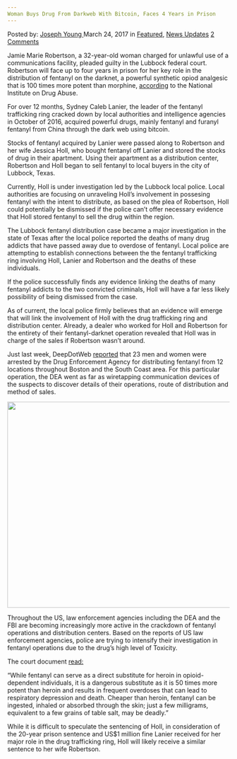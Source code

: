 ```yaml
---
Woman Buys Drug From Darkweb With Bitcoin, Faces 4 Years in Prison
---
```

<article class="post-listing post-18764 post type-post status-publish format-standard has-post-thumbnail hentry category-deepdot-news category-news-updates tag-bitcoin tag-buys tag-darkweb tag-drug tag-faces tag-prison tag-woman tag-years">
    <div class="post-inner">
    <p class="post-meta">
    <span>Posted by: <a href="https://www.deepdotweb.com/author/josephyoung/" title="">Joseph Young </a></span>
    <span>March 24, 2017</span>
    <span>in <a href="https://www.deepdotweb.com/category/deepdot-news/" rel="category tag">Featured</a>, <a href="https://www.deepdotweb.com/category/news-updates/" rel="category tag">News Updates</a></span>
    <span><a href="https://www.deepdotweb.com/2017/03/24/woman-buys-drug-darkweb-bitcoin-faces-4-years-prison/#comments">2 Comments</a></span>
    </p>
    <div class="clear"></div>
    <div class="entry">
    <p>Jamie Marie Robertson, a 32-year-old woman charged for unlawful use of a communications facility, pleaded guilty in the Lubbock federal court. Robertson will face up to four years in prison for her key role in the distribution of fentanyl on the darknet, a powerful synthetic opiod analgesic that is 100 times more potent than morphine, <a href="https://www.drugabuse.gov/drugs-abuse/fentanyl">according</a> to the National Institute on Drug Abuse.</p>
    <p>For over 12 months, Sydney Caleb Lanier, the leader of the fentanyl trafficking ring cracked down by local authorities and intelligence agencies in October of 2016, acquired powerful drugs, mainly fentanyl and furanyl fentanyl from China through the dark web using bitcoin.</p>
    <p>Stocks of fentanyl acquired by Lanier were passed along to Robertson and her wife Jessica Holl, who bought fentanyl off Lanier and stored the stocks of drug in their apartment. Using their apartment as a distribution center, Robertson and Holl began to sell fentanyl to local buyers in the city of Lubbock, Texas.</p>
    <p>Currently, Holl is under investigation led by the Lubbock local police. Local authorities are focusing on unraveling Holl’s involvement in possesing fentanyl with the intent to distribute, as based on the plea of Robertson, Holl could potentially be dismissed if the police can’t offer necessary evidence that Holl stored fentanyl to sell the drug within the region.</p>
    <p>The Lubbock fentanyl distribution case became a major investigation in the state of Texas after the local police reported the deaths of many drug addicts that have passed away due to overdose of fentanyl. Local police are attempting to establish connections between the the fentanyl trafficking ring involving Holl, Lanier and Robertson and the deaths of these individuals.</p>
    <p>If the police successfully finds any evidence linking the deaths of many fentanyl addicts to the two convicted criminals, Holl will have a far less likely possibility of being dismissed from the case.</p>
    <p>As of current, the local police firmly believes that an evidence will emerge that will link the involvement of Holl with the drug trafficking ring and distribution center. Already, a dealer who worked for Holl and Robertson for the entirety of their fentanyl-darknet operation revealed that Holl was in charge of the sales if Robertson wasn’t around.</p>
    <p>Just last week, DeepDotWeb <a href="https://www.deepdotweb.com/2017/03/05/23-charged-fentanyl-distribution-ring/">reported</a> that 23 men and women were arrested by the Drug Enforcement Agency for distributing fentanyl from 12 locations throughout Boston and the South Coast area. For this particular operation, the DEA went as far as wiretapping communication devices of the suspects to discover details of their operations, route of distribution and method of sales.</p>
    <p><img class="wp-image-18769 aligncenter" src="https://www.deepdotweb.com/wp-content/uploads/2017/03/word-image-51.png" width="931" height="466" srcset="https://www.deepdotweb.com/wp-content/uploads/2017/03/word-image-51.png 2000w, https://www.deepdotweb.com/wp-content/uploads/2017/03/word-image-51-300x150.png 300w, https://www.deepdotweb.com/wp-content/uploads/2017/03/word-image-51-1024x512.png 1024w, https://www.deepdotweb.com/wp-content/uploads/2017/03/word-image-51-660x330.png 660w, https://www.deepdotweb.com/wp-content/uploads/2017/03/word-image-51-995x498.png 995w" sizes="(max-width: 931px) 100vw, 931px" /></p>
    <p>Throughout the US, law enforcement agencies including the DEA and the FBI are becoming increasingly more active in the crackdown of fentanyl operations and distribution centers. Based on the reports of US law enforcement agencies, police are trying to intensify their investigation in fentanyl operations due to the drug’s high level of Toxicity.</p>
    <p>The court document <a href="https://www.justice.gov/usao-ndtx/pr/lubbock-fentanyl-distributor-pleads-guilty">read:</a></p>
    <p>“While fentanyl can serve as a direct substitute for heroin in opioid-dependent individuals, it is a dangerous substitute as it is 50 times more potent than heroin and results in frequent overdoses that can lead to respiratory depression and death. Cheaper than heroin, fentanyl can be ingested, inhaled or absorbed through the skin; just a few milligrams, equivalent to a few grains of table salt, may be deadly.”</p>
    <p>While it is difficult to speculate the sentencing of Holl, in consideration of the 20-year prison sentence and US$1 million fine Lanier received for her major role in the drug trafficking ring, Holl will likely receive a similar sentence to her wife Robertson.</p>
    </div>
    <span style="display:none"><a href="https://www.deepdotweb.com/tag/bitcoin/" rel="tag">bitcoin</a> <a href="https://www.deepdotweb.com/tag/buys/" rel="tag">buys</a> <a href="https://www.deepdotweb.com/tag/darkweb/" rel="tag">darkweb</a> <a href="https://www.deepdotweb.com/tag/drug/" rel="tag">drug</a> <a href="https://www.deepdotweb.com/tag/faces/" rel="tag">faces</a> <a href="https://www.deepdotweb.com/tag/prison/" rel="tag">prison</a> <a href="https://www.deepdotweb.com/tag/woman/" rel="tag">woman</a> <a href="https://www.deepdotweb.com/tag/years/" rel="tag">years</a></span> <span style="display:none" class="updated">2017-03-24</span>
    <div style="display:none" class="vcard author" itemprop="author" itemscope itemtype="http://schema.org/Person"><strong class="fn" itemprop="name"><a href="https://www.deepdotweb.com/author/josephyoung/" title="Posts by Joseph Young" rel="author">Joseph Young</a></strong></div>
    </div>
</article>

